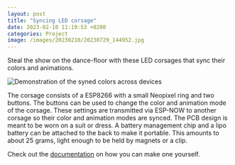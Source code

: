 ```yaml
---
layout: post
title: "Syncing LED corsage"
date: 2023-02-10 11:19:53 +0200
categories: Project
image: /images/20230210/20230729_144952.jpg
---
```


Steal the show on the dance-floor with these LED corsages that sync their colors and animations.

![Demonstration of the syned colors across devices](/images/20230201/ezgif-4-a6c1458c64.gif)

The corsage consists of a ESP8266 with a small Neopixel ring and two buttons. The buttons can be used to change the
color and animation mode of the corsage. These settings are transmitted via ESP-NOW to another corsage so their color
and animation modes are synced. The PCB design is meant to be worn on a suit or dress. A battery management chip and a
lipo battery can be attached to the back to make it portable. This amounts to about 25 grams, light enough to be held by
magnets or a clip.

Check out the [documentation](https://github.com/RubenSmit/corsage) on how you can make one yourself.
